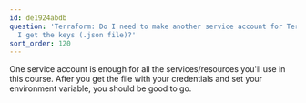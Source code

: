 ```yaml
---
id: de1924abdb
question: 'Terraform: Do I need to make another service account for Terraform before
  I get the keys (.json file)?'
sort_order: 120
---
```


One service account is enough for all the services/resources you'll use in this course. After you get the file with your credentials and set your environment variable, you should be good to go.